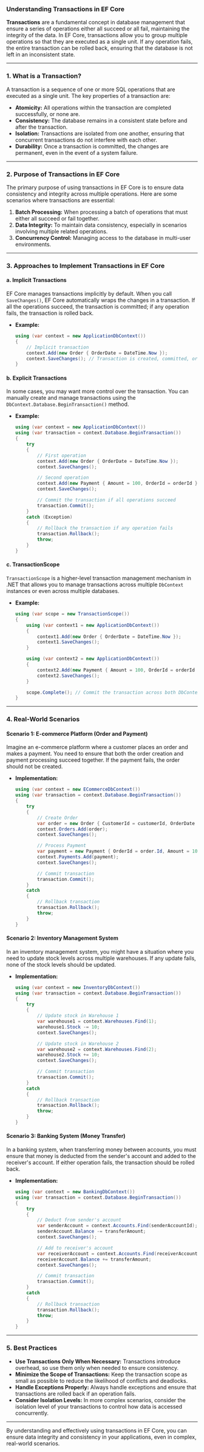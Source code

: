 ### Understanding Transactions in EF Core

**Transactions** are a fundamental concept in database management that ensure a series of operations either all succeed or all fail, maintaining the integrity of the data. In EF Core, transactions allow you to group multiple operations so that they are executed as a single unit. If any operation fails, the entire transaction can be rolled back, ensuring that the database is not left in an inconsistent state.

---

### **1. What is a Transaction?**

A transaction is a sequence of one or more SQL operations that are executed as a single unit. The key properties of a transaction are:

- **Atomicity:** All operations within the transaction are completed successfully, or none are.
- **Consistency:** The database remains in a consistent state before and after the transaction.
- **Isolation:** Transactions are isolated from one another, ensuring that concurrent transactions do not interfere with each other.
- **Durability:** Once a transaction is committed, the changes are permanent, even in the event of a system failure.

---

### **2. Purpose of Transactions in EF Core**

The primary purpose of using transactions in EF Core is to ensure data consistency and integrity across multiple operations. Here are some scenarios where transactions are essential:

1. **Batch Processing:** When processing a batch of operations that must either all succeed or fail together.
2. **Data Integrity:** To maintain data consistency, especially in scenarios involving multiple related operations.
3. **Concurrency Control:** Managing access to the database in multi-user environments.

---

### **3. Approaches to Implement Transactions in EF Core**

#### **a. Implicit Transactions**

EF Core manages transactions implicitly by default. When you call `SaveChanges()`, EF Core automatically wraps the changes in a transaction. If all the operations succeed, the transaction is committed; if any operation fails, the transaction is rolled back.

- **Example:** 
  ```csharp
  using (var context = new ApplicationDbContext())
  {
      // Implicit transaction
      context.Add(new Order { OrderDate = DateTime.Now });
      context.SaveChanges(); // Transaction is created, committed, or rolled back here
  }
  ```

#### **b. Explicit Transactions**

In some cases, you may want more control over the transaction. You can manually create and manage transactions using the `DbContext.Database.BeginTransaction()` method.

- **Example:**
  ```csharp
  using (var context = new ApplicationDbContext())
  using (var transaction = context.Database.BeginTransaction())
  {
      try
      {
          // First operation
          context.Add(new Order { OrderDate = DateTime.Now });
          context.SaveChanges();

          // Second operation
          context.Add(new Payment { Amount = 100, OrderId = orderId });
          context.SaveChanges();

          // Commit the transaction if all operations succeed
          transaction.Commit();
      }
      catch (Exception)
      {
          // Rollback the transaction if any operation fails
          transaction.Rollback();
          throw;
      }
  }
  ```

#### **c. TransactionScope**

`TransactionScope` is a higher-level transaction management mechanism in .NET that allows you to manage transactions across multiple `DbContext` instances or even across multiple databases.

- **Example:**
  ```csharp
  using (var scope = new TransactionScope())
  {
      using (var context1 = new ApplicationDbContext())
      {
          context1.Add(new Order { OrderDate = DateTime.Now });
          context1.SaveChanges();
      }

      using (var context2 = new ApplicationDbContext())
      {
          context2.Add(new Payment { Amount = 100, OrderId = orderId });
          context2.SaveChanges();
      }

      scope.Complete(); // Commit the transaction across both DbContext instances
  }
  ```

---

### **4. Real-World Scenarios**

#### **Scenario 1: E-commerce Platform (Order and Payment)**

Imagine an e-commerce platform where a customer places an order and makes a payment. You need to ensure that both the order creation and payment processing succeed together. If the payment fails, the order should not be created.

- **Implementation:**
  ```csharp
  using (var context = new ECommerceDbContext())
  using (var transaction = context.Database.BeginTransaction())
  {
      try
      {
          // Create Order
          var order = new Order { CustomerId = customerId, OrderDate = DateTime.Now };
          context.Orders.Add(order);
          context.SaveChanges();

          // Process Payment
          var payment = new Payment { OrderId = order.Id, Amount = 100 };
          context.Payments.Add(payment);
          context.SaveChanges();

          // Commit transaction
          transaction.Commit();
      }
      catch
      {
          // Rollback transaction
          transaction.Rollback();
          throw;
      }
  }
  ```

#### **Scenario 2: Inventory Management System**

In an inventory management system, you might have a situation where you need to update stock levels across multiple warehouses. If any update fails, none of the stock levels should be updated.

- **Implementation:**
  ```csharp
  using (var context = new InventoryDbContext())
  using (var transaction = context.Database.BeginTransaction())
  {
      try
      {
          // Update stock in Warehouse 1
          var warehouse1 = context.Warehouses.Find(1);
          warehouse1.Stock -= 10;
          context.SaveChanges();

          // Update stock in Warehouse 2
          var warehouse2 = context.Warehouses.Find(2);
          warehouse2.Stock += 10;
          context.SaveChanges();

          // Commit transaction
          transaction.Commit();
      }
      catch
      {
          // Rollback transaction
          transaction.Rollback();
          throw;
      }
  }
  ```

#### **Scenario 3: Banking System (Money Transfer)**

In a banking system, when transferring money between accounts, you must ensure that money is deducted from the sender's account and added to the receiver's account. If either operation fails, the transaction should be rolled back.

- **Implementation:**
  ```csharp
  using (var context = new BankingDbContext())
  using (var transaction = context.Database.BeginTransaction())
  {
      try
      {
          // Deduct from sender's account
          var senderAccount = context.Accounts.Find(senderAccountId);
          senderAccount.Balance -= transferAmount;
          context.SaveChanges();

          // Add to receiver's account
          var receiverAccount = context.Accounts.Find(receiverAccountId);
          receiverAccount.Balance += transferAmount;
          context.SaveChanges();

          // Commit transaction
          transaction.Commit();
      }
      catch
      {
          // Rollback transaction
          transaction.Rollback();
          throw;
      }
  }
  ```

---

### **5. Best Practices**

- **Use Transactions Only When Necessary:** Transactions introduce overhead, so use them only when needed to ensure consistency.
- **Minimize the Scope of Transactions:** Keep the transaction scope as small as possible to reduce the likelihood of conflicts and deadlocks.
- **Handle Exceptions Properly:** Always handle exceptions and ensure that transactions are rolled back if an operation fails.
- **Consider Isolation Levels:** In more complex scenarios, consider the isolation level of your transactions to control how data is accessed concurrently.

---

By understanding and effectively using transactions in EF Core, you can ensure data integrity and consistency in your applications, even in complex, real-world scenarios.